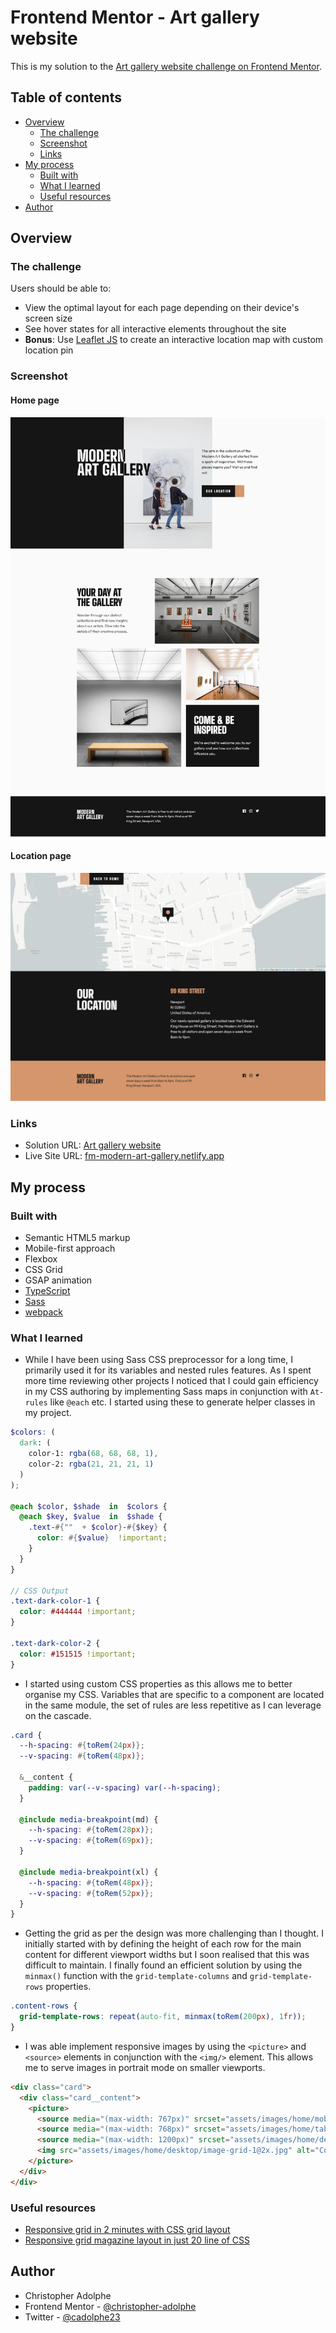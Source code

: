 # Frontend Mentor - Art gallery website

This is my solution to the [Art gallery website challenge on Frontend Mentor](https://www.frontendmentor.io/challenges/art-gallery-website-yVdrZlxyA).

## Table of contents

- [Overview](#overview)
  - [The challenge](#the-challenge)
  - [Screenshot](#screenshot)
  - [Links](#links)
- [My process](#my-process)
  - [Built with](#built-with)
  - [What I learned](#what-i-learned)
  - [Useful resources](#useful-resources)
- [Author](#author)

## Overview

### The challenge

Users should be able to:

- View the optimal layout for each page depending on their device's screen size
- See hover states for all interactive elements throughout the site
-  **Bonus**: Use [Leaflet JS](https://leafletjs.com/) to create an interactive location map with custom location pin

### Screenshot

#### Home page

![Preview for the Art gallery home page](./screenshot-home.png)

#### Location page

![Preview for the Art gallery location page](./screenshot-location.png)

### Links

- Solution URL: [Art gallery website](https://www.frontendmentor.io/challenges/art-gallery-website-yVdrZlxyA)
- Live Site URL: [fm-modern-art-gallery.netlify.app](https://fm-modern-art-gallery.netlify.app/)

## My process

### Built with

- Semantic HTML5 markup
- Mobile-first approach
- Flexbox
- CSS Grid
- GSAP animation
- [TypeScript](https://www.typescriptlang.org/)
- [Sass](https://sass-lang.com/)
- [webpack](https://webpack.js.org/)

### What I learned
- While I have been using Sass CSS preprocessor for a long time, I primarily used it for its variables and nested rules features. As I spent more time reviewing other projects I noticed that I could gain efficiency in my CSS authoring by implementing Sass maps in conjunction with `At-rules` like `@each` etc. I started using these to generate helper classes in my project.
```scss
$colors: (
  dark: (
    color-1: rgba(68, 68, 68, 1),
    color-2: rgba(21, 21, 21, 1)
  )
);

@each $color, $shade  in  $colors {
  @each $key, $value  in  $shade {
    .text-#{""  + $color}-#{$key} {
      color: #{$value}  !important;
    }
  }
}

// CSS Output
.text-dark-color-1 {
  color: #444444 !important;
}

.text-dark-color-2 {
  color: #151515 !important;
}
```
- I started using custom CSS properties as this allows me to better organise my CSS. Variables that are specific to a component are located in the same module, the set of rules are less repetitive as I can leverage on the cascade.
```scss
.card {
  --h-spacing: #{toRem(24px)};
  --v-spacing: #{toRem(48px)};

  &__content {
    padding: var(--v-spacing) var(--h-spacing);
  }

  @include media-breakpoint(md) {
    --h-spacing: #{toRem(28px)};
    --v-spacing: #{toRem(69px)};
  }

  @include media-breakpoint(xl) {
    --h-spacing: #{toRem(48px)};
    --v-spacing: #{toRem(52px)};
  }
}
```
- Getting the grid as per the design was more challenging than I thought. I initially started with by defining the height of each row for the main content for different viewport widths but I soon realised that this was difficult to maintain. I finally found an efficient solution by using the `minmax()` function with the `grid-template-columns` and `grid-template-rows` properties.
```scss
.content-rows {
  grid-template-rows: repeat(auto-fit, minmax(toRem(200px), 1fr));
}
```
- I was able implement responsive images by using the `<picture>` and `<source>` elements in conjunction with the `<img/>` element. This allows me to serve images in portrait mode on smaller viewports.
```html
<div class="card">
  <div class="card__content">
    <picture>
      <source media="(max-width: 767px)" srcset="assets/images/home/mobile/image-grid-1.jpg">
      <source media="(max-width: 768px)" srcset="assets/images/home/tablet/image-grid-1.jpg">
      <source media="(max-width: 1200px)" srcset="assets/images/home/desktop/image-grid-1.jpg">
      <img src="assets/images/home/desktop/image-grid-1@2x.jpg" alt="Contemporary Art" />
    </picture>
  </div>
</div>
```

### Useful resources

- [Responsive grid in 2 minutes with CSS grid layout](https://travishorn.com/responsive-grid-in-2-minutes-with-css-grid-layout-4842a41420fe)
- [Responsive grid magazine layout in just 20 line of CSS](https://css-tricks.com/responsive-grid-magazine-layout-in-just-20-lines-of-css/)

## Author

- Christopher Adolphe
- Frontend Mentor - [@christopher-adolphe](https://www.frontendmentor.io/profile/christopher-adolphe)
- Twitter - [@cadolphe23](https://twitter.com/cadolphe23)
